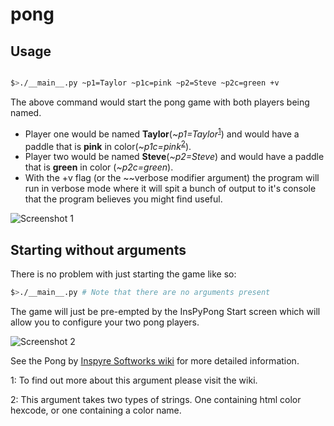 # pong

## Usage

```bash

$>./__main__.py ~p1=Taylor ~p1c=pink ~p2=Steve ~p2c=green +v 

```

The above command would start the pong game with both players being named. 
  - Player one would be named **Taylor**(*~p1=Taylor*<sup>[1](#p1arg)</sup>) and would have a paddle that is **pink** in color(*~p1c=pink*<sup>[2](#p1carg)</sup>).
  - Player two would be named **Steve**(*~p2=Steve*) and would have a paddle that is **green** in color (*~p2c=green*).
  - With the +v flag (or the \~~verbose modifier argument) the program will run in verbose mode where it will spit a bunch of output to it's console that the program believes you might find useful.

![Screenshot 1](https://raw.github.com/Inspyre-Softworks/pong/dev1.6/docs/screen1.png?raw=true)


## Starting without arguments
  
There is no problem with just starting the game like so:

```bash
$>./__main__.py # Note that there are no arguments present
```

The game will just be pre-empted by the InsPyPong Start screen which will allow you to configure your two pong players.

![Screenshot 2](https://raw.github.com/Inspyre-Softworks/pong/dev1.6/docs/screen2.png?raw=true)

See the Pong by [Inspyre Softworks wiki](https://github.com/tayjaybabee/pong/wiki) for more detailed information.


 <a name="p1arg">1</a>: To find out more about this argument please visit the wiki.
 
 
 <a name="p1carg">2</a>: This argument takes two types of strings. One containing html color hexcode, or one containing a color name. 
 
